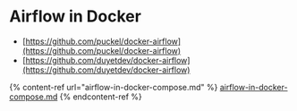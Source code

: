 # Airflow in Docker

* [https://github.com/puckel/docker-airflow](https://github.com/puckel/docker-airflow)
* [https://github.com/duyetdev/docker-airflow](https://github.com/duyetdev/docker-airflow)

{% content-ref url="airflow-in-docker-compose.md" %}
[airflow-in-docker-compose.md](airflow-in-docker-compose.md)
{% endcontent-ref %}

